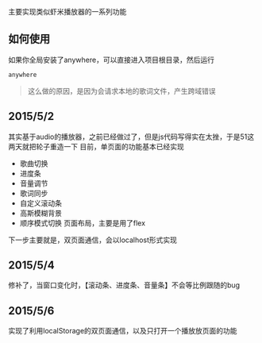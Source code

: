 主要实现类似虾米播放器的一系列功能
## 如何使用
如果你全局安装了anywhere，可以直接进入项目根目录，然后运行
``` js
anywhere
```
> 这么做的原因，是因为会请求本地的歌词文件，产生跨域错误

## 2015/5/2

其实基于audio的播放器，之前已经做过了，但是js代码写得实在太挫，于是51这两天就把轮子重造一下
目前，单页面的功能基本已经实现   
* 歌曲切换
* 进度条
* 音量调节
* 歌词同步
* 自定义滚动条
* 高斯模糊背景
* 顺序模式切换
页面布局，主要是用了flex

下一步主要就是，双页面通信，会以localhost形式实现

## 2015/5/4

修补了，当窗口变化时，【滚动条、进度条、音量条】不会等比例跟随的bug

## 2015/5/6

实现了利用localStorage的双页面通信，以及只打开一个播放放页面的功能
